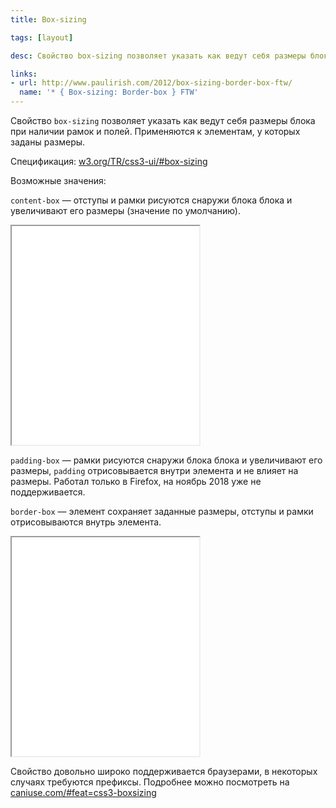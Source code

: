 ```yaml
---
title: Box-sizing

tags: [layout]

desc: Свойство box-sizing позволяет указать как ведут себя размеры блока при наличии рамок и полей.

links:
- url: http://www.paulirish.com/2012/box-sizing-border-box-ftw/
  name: '* { Box-sizing: Border-box } FTW'
---
```


Свойство <code>box-sizing</code> позволяет указать как ведут себя размеры блока при наличии рамок и полей.
Применяются к элементам, у которых заданы размеры.<!--more-->

Спецификация: <a href="http://www.w3.org/TR/css3-ui/#box-sizing">w3.org/TR/css3-ui/#box-sizing</a>

Возможные значения:

<code>content-box</code> — отступы и рамки рисуются снаружи блока блока и увеличивают его размеры (значение по умолчанию).

<iframe class="live-snippet" style="height: 350px" src="../assets/demo/box-sizing/demo_1.html?css"></iframe>


<code>padding-box</code> — рамки рисуются снаружи блока блока и увеличивают его размеры, <code>padding</code> отрисовывается внутри элемента и не влияет на размеры. Работал только в Firefox, на ноябрь 2018 уже не поддерживается.

<code>border-box</code> — элемент сохраняет заданные размеры, отступы и рамки отрисовываются внутрь элемента.

<iframe class="live-snippet" style="height: 350px" src="../assets/demo/box-sizing/demo_3.html?css"></iframe>

Свойство довольно широко поддерживается браузерами, в некоторых случаях требуются префиксы.
Подробнее можно посмотреть на <a href="http://caniuse.com/#feat=css3-boxsizing">caniuse.com/#feat=css3-boxsizing</a>
